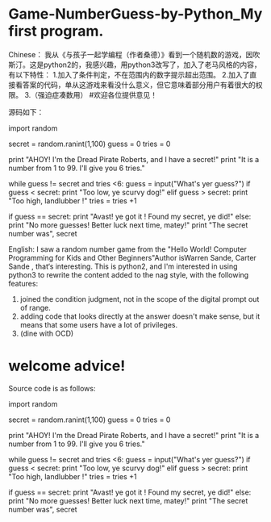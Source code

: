# Game-NumberGuess-by-Python_My first program.
Chinese：
  我从《与孩子一起学编程（作者桑德）》看到一个随机数的游戏，因吹斯汀。这是python2的，我感兴趣，用python3改写了，加入了老马风格的内容，有以下特性：
	1.加入了条件判定，不在范围内的数字提示超出范围。
	2.加入了直接看答案的代码，单从这游戏来看没什么意义，但它意味着部分用户有着很大的权限。
	3.（强迫症凑数用）
#欢迎各位提供意见！
	
源码如下：

import random

secret = random.ranint(1,100)
guess = 0
tries = 0

print "AHOY! I'm the Dread Pirate Roberts, and I have a secret!"
print "It is a number from 1 to 99. I'll give you 6 tries."

while guess != secret and tries <6:
	guess = input("What's yer guess?")
	if guess < secret:
		print "Too low, ye scurvy dog!"
	elif guess > secret:
		print "Too high, landlubber !"
	tries = tries +1

if guess == secret:
	print "Avast! ye got it ! Found my secret, ye did!"
else:
	print "No more guesses! Better luck next time, matey!"
	print "The secret number was", secret
  
English:
  I saw a random number game from the "Hello World! Computer Programming for Kids and Other Beginners"Author isWarren Sande, Carter Sande , that‘s interesting. This is python2, and I'm interested in using python3 to rewrite the content added to the nag style, with the following features:
  1. joined the condition judgment, not in the scope of the digital prompt out of range.
  2. adding code that looks directly at the answer doesn't make sense, but it means that some users have a lot of privileges.
  3. (dine with OCD)
  # welcome advice!
  Source code is as follows:
  
  import random

secret = random.ranint(1,100)
guess = 0
tries = 0

print "AHOY! I'm the Dread Pirate Roberts, and I have a secret!"
print "It is a number from 1 to 99. I'll give you 6 tries."

while guess != secret and tries <6:
	guess = input("What's yer guess?")
	if guess < secret:
		print "Too low, ye scurvy dog!"
	elif guess > secret:
		print "Too high, landlubber !"
	tries = tries +1

if guess == secret:
	print "Avast! ye got it ! Found my secret, ye did!"
else:
	print "No more guesses! Better luck next time, matey!"
	print "The secret number was", secret
